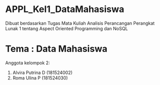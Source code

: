 # APPL_Kel1_DataMahasiswa
Dibuat berdasarkan Tugas Mata Kuliah Analisis Perancangan Perangkat Lunak 1 tentang Aspect Oriented Programming dan NoSQL 

# Tema : Data Mahasiswa

Anggota kelompok 2:
  1. Alvira Putrina D (181524002)
  2. Roma Ulina P (181524030)
